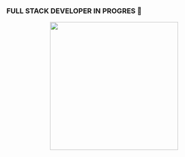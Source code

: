 ### FULL STACK DEVELOPER IN PROGRES 👋
<div>
<p style = 'text-align:center;'>
<img src="https://www.google.com/url?sa=i&url=https%3A%2F%2Fwww.opencodez.com%2Fhow-to-guide%2Ffull-stack-developer.htm&psig=AOvVaw2OxdsqhMaVmLDcrP0qeW8i&ust=1695313139850000&source=images&cd=vfe&opi=89978449&ved=0CBAQjRxqFwoTCICzutzLuYEDFQAAAAAdAAAAABAE" width="300px">
</p>
</div>
<!--
**joseptarrestoneu/joseptarrestoneu** is a ✨ _special_ ✨ repository because its `README.md` (this file) appears on your GitHub profile.

Here are some ideas to get you started:

- 🔭 I’m currently working on ...
- 🌱 I’m currently learning ...
- 👯 I’m looking to collaborate on ...
- 🤔 I’m looking for help with ...
- 💬 Ask me about ...
- 📫 How to reach me: ...
- 😄 Pronouns: ...
- ⚡ Fun fact: ...
-->
